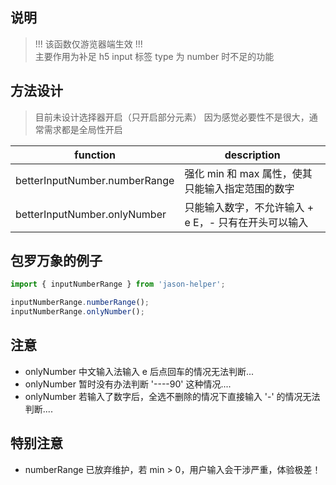 ## 说明
> !!! 该函数仅游览器端生效 !!! <br/>
> 主要作用为补足 h5 input 标签 type 为 number 时不足的功能 <br/>

## 方法设计
> 目前未设计选择器开启（只开启部分元素）
> 因为感觉必要性不是很大，通常需求都是全局性开启

 function                       | description
 ------------------------------ | --------------------------------------------------
 betterInputNumber.numberRange  | 强化 min 和 max 属性，使其只能输入指定范围的数字
 betterInputNumber.onlyNumber   | 只能输入数字，不允许输入 + e E，- 只有在开头可以输入
 
## 包罗万象的例子
```javascript
import { inputNumberRange } from 'jason-helper';

inputNumberRange.numberRange();
inputNumberRange.onlyNumber();
```

## 注意
- onlyNumber 中文输入法输入 e 后点回车的情况无法判断...
- onlyNumber 暂时没有办法判断 '----90' 这种情况....
- onlyNumber 若输入了数字后，全选不删除的情况下直接输入 '-' 的情况无法判断....

## 特别注意
- numberRange 已放弃维护，若 min > 0，用户输入会干涉严重，体验极差！